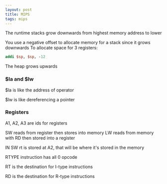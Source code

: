 ```yaml
---
layout: post
title: MIPS
tags: mips
---
```


The runtime stacks grow downwards from highest memory address to lower

You use a negative offset to allocate memory for a stack since it grows downwards
To allocate space for 3 registers:
```mips
addi $sp, $sp, -12
```


The heap grows upwards


<h3> $la and $lw </h3>

$la is like the address of operator

$lw is like dereferencing a pointer 

<h3> Registers </h3>

A1, A2, A3 are ids for registers


SW reads from register then stores into memory
LW reads from memory with RD then stored into a register


IN SW rt is stored at A2, that will be where it's stored in the memory


RTYPE instruction has all 0 opcode

RT is the destination for I-type instructions

RD is the destination for R-type instructions
